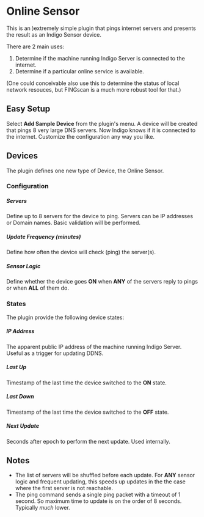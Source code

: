 # Online Sensor

This is an )extremely simple plugin that pings internet servers and presents the result as an Indigo Sensor device.

There are 2 main uses:

1. Determine if the machine running Indigo Server is connected to the internet.
2. Determine if a particular online service is available.

(One could conceivable also use this to determine the status of local network resouces, but FINGscan is a much more robust tool for that.)

## Easy Setup

Select **Add Sample Device** from the plugin's menu.  A device will be created that pings 8 very large DNS servers.  Now Indigo knows if it is connected to the internet.  Customize the configuration any way you like.

## Devices

The plugin defines one new type of Device, the Online Sensor.

### Configuration

##### Servers

Define up to 8 servers for the device to ping.  Servers can be IP addresses or Domain names.  Basic validation will be performed.

##### Update Frequency (minutes)

Define how often the device will check (ping) the server(s).

##### Sensor Logic

Define whether the device goes **ON** when **ANY** of the servers reply to pings or when **ALL** of them do.

### States

The plugin provide the following device states:

##### IP Address

The apparent public IP address of the machine running Indigo Server.  Useful as a trigger for updating DDNS.

##### Last Up

Timestamp of the last time the device switched to the **ON** state.

##### Last Down

Timestamp of the last time the device switched to the **OFF** state.

##### Next Update

Seconds after epoch to perform the next update.  Used internally.

## Notes

* The list of servers will be shuffled before each update. For **ANY** sensor logic and frequent updating, this speeds up updates in the the case where the first server is not reachable.
* The ping command sends a single ping packet with a timeout of 1 second.  So maximum time to update is on the order of 8 seconds. Typically *much* lower.